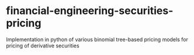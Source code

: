 # financial-engineering-securities-pricing
Implementation in python of various binomial tree-based pricing models for pricing of derivative securities
